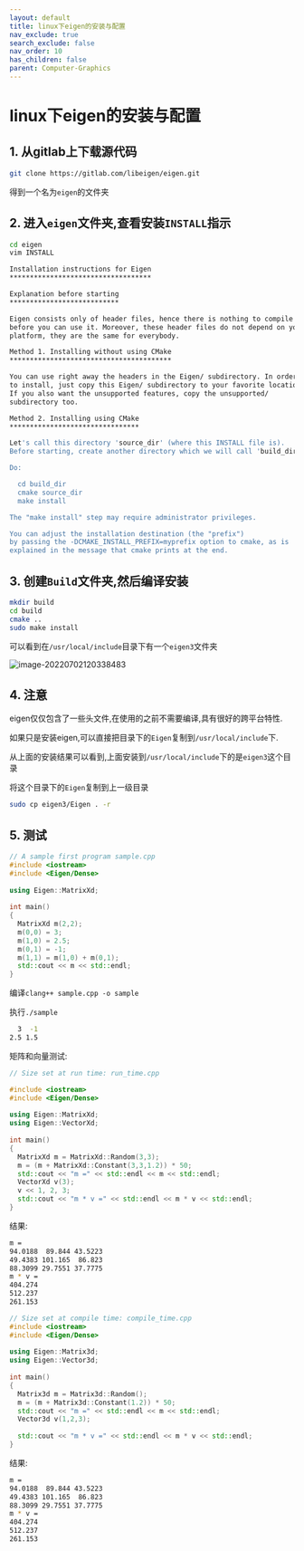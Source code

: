 ```yaml
---
layout: default
title: linux下eigen的安装与配置
nav_exclude: true
search_exclude: false
nav_order: 10
has_children: false
parent: Computer-Graphics
---
```


# linux下eigen的安装与配置



## 1. 从gitlab上下载源代码

```bash
git clone https://gitlab.com/libeigen/eigen.git
```

得到一个名为`eigen`的文件夹

## 2. 进入`eigen`文件夹,查看安装`INSTALL`指示

```bash
cd eigen
vim INSTALL
```

```bash
Installation instructions for Eigen
***********************************

Explanation before starting
***************************

Eigen consists only of header files, hence there is nothing to compile
before you can use it. Moreover, these header files do not depend on your
platform, they are the same for everybody.

Method 1. Installing without using CMake
****************************************

You can use right away the headers in the Eigen/ subdirectory. In order
to install, just copy this Eigen/ subdirectory to your favorite location.
If you also want the unsupported features, copy the unsupported/
subdirectory too.

Method 2. Installing using CMake
********************************

Let's call this directory 'source_dir' (where this INSTALL file is).
Before starting, create another directory which we will call 'build_dir'.

Do:

  cd build_dir
  cmake source_dir
  make install

The "make install" step may require administrator privileges.

You can adjust the installation destination (the "prefix")
by passing the -DCMAKE_INSTALL_PREFIX=myprefix option to cmake, as is
explained in the message that cmake prints at the end.
```



## 3. 创建`Build`文件夹,然后编译安装

```bash
mkdir build
cd build
cmake ..
sudo make install

```

可以看到在`/usr/local/include`目录下有一个`eigen3`文件夹

![image-20220702120338483](https://s2.loli.net/2022/07/02/pAd9ObeHfCsWZva.png)



## 4. 注意

eigen仅仅包含了一些头文件,在使用的之前不需要编译,具有很好的跨平台特性.

如果只是安装eigen,可以直接把目录下的`Eigen`复制到`/usr/local/include`下.

从上面的安装结果可以看到,上面安装到`/usr/local/include`下的是`eigen3`这个目录

将这个目录下的`Eigen`复制到上一级目录

```bash
sudo cp eigen3/Eigen . -r
```

## 5. 测试

```cpp
// A sample first program sample.cpp
#include <iostream>
#include <Eigen/Dense>
 
using Eigen::MatrixXd;
 
int main()
{
  MatrixXd m(2,2);
  m(0,0) = 3;
  m(1,0) = 2.5;
  m(0,1) = -1;
  m(1,1) = m(1,0) + m(0,1);
  std::cout << m << std::endl;
}
```

编译`clang++ sample.cpp -o sample`

执行`./sample`

```bash
  3  -1
2.5 1.5
```



矩阵和向量测试:

```cpp
// Size set at run time: run_time.cpp

#include <iostream>
#include <Eigen/Dense>
 
using Eigen::MatrixXd;
using Eigen::VectorXd;
 
int main()
{
  MatrixXd m = MatrixXd::Random(3,3);
  m = (m + MatrixXd::Constant(3,3,1.2)) * 50;
  std::cout << "m =" << std::endl << m << std::endl;
  VectorXd v(3);
  v << 1, 2, 3;
  std::cout << "m * v =" << std::endl << m * v << std::endl;
}
```

结果:

```bash
m =
94.0188  89.844 43.5223
49.4383 101.165  86.823
88.3099 29.7551 37.7775
m * v =
404.274
512.237
261.153
```



```cpp
// Size set at compile time: compile_time.cpp
#include <iostream>
#include <Eigen/Dense>
 
using Eigen::Matrix3d;
using Eigen::Vector3d;
 
int main()
{
  Matrix3d m = Matrix3d::Random();
  m = (m + Matrix3d::Constant(1.2)) * 50;
  std::cout << "m =" << std::endl << m << std::endl;
  Vector3d v(1,2,3);
  
  std::cout << "m * v =" << std::endl << m * v << std::endl;
}
```

结果:

```bash
m =
94.0188  89.844 43.5223
49.4383 101.165  86.823
88.3099 29.7551 37.7775
m * v =
404.274
512.237
261.153
```

